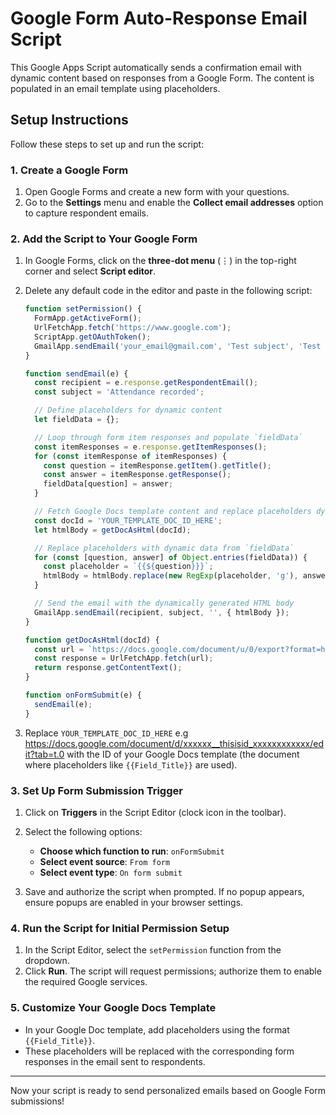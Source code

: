 # Google Form Auto-Response Email Script

This Google Apps Script automatically sends a confirmation email with dynamic content based on responses from a Google Form. The content is populated in an email template using placeholders.

## Setup Instructions

Follow these steps to set up and run the script:

### 1. Create a Google Form

1. Open Google Forms and create a new form with your questions.
2. Go to the **Settings** menu and enable the **Collect email addresses** option to capture respondent emails.

### 2. Add the Script to Your Google Form

1. In Google Forms, click on the **three-dot menu** (⋮) in the top-right corner and select **Script editor**.
2. Delete any default code in the editor and paste in the following script:

   ```javascript
   function setPermission() {
     FormApp.getActiveForm();
     UrlFetchApp.fetch('https://www.google.com');
     ScriptApp.getOAuthToken();
     GmailApp.sendEmail('your_email@gmail.com', 'Test subject', 'Test body');
   }

   function sendEmail(e) {
     const recipient = e.response.getRespondentEmail();
     const subject = 'Attendance recorded';

     // Define placeholders for dynamic content
     let fieldData = {};

     // Loop through form item responses and populate `fieldData`
     const itemResponses = e.response.getItemResponses();
     for (const itemResponse of itemResponses) {
       const question = itemResponse.getItem().getTitle();
       const answer = itemResponse.getResponse();
       fieldData[question] = answer;
     }

     // Fetch Google Docs template content and replace placeholders dynamically
     const docId = 'YOUR_TEMPLATE_DOC_ID_HERE';
     let htmlBody = getDocAsHtml(docId);

     // Replace placeholders with dynamic data from `fieldData`
     for (const [question, answer] of Object.entries(fieldData)) {
       const placeholder = `{{${question}}}`;
       htmlBody = htmlBody.replace(new RegExp(placeholder, 'g'), answer);
     }

     // Send the email with the dynamically generated HTML body
     GmailApp.sendEmail(recipient, subject, '', { htmlBody });
   }

   function getDocAsHtml(docId) {
     const url = `https://docs.google.com/document/u/0/export?format=html&id=${docId}`;
     const response = UrlFetchApp.fetch(url);
     return response.getContentText();
   }

   function onFormSubmit(e) {
     sendEmail(e);
   }
   ```

3. Replace `YOUR_TEMPLATE_DOC_ID_HERE` e.g https://docs.google.com/document/d/xxxxxx__thisisid_xxxxxxxxxxxx/edit?tab=t.0 with the ID of your Google Docs template (the document where placeholders like `{{Field_Title}}` are used).

### 3. Set Up Form Submission Trigger

1. Click on **Triggers** in the Script Editor (clock icon in the toolbar).
2. Select the following options:

   - **Choose which function to run**: `onFormSubmit`
   - **Select event source**: `From form`
   - **Select event type**: `On form submit`

3. Save and authorize the script when prompted. If no popup appears, ensure popups are enabled in your browser settings.

### 4. Run the Script for Initial Permission Setup

1. In the Script Editor, select the `setPermission` function from the dropdown.
2. Click **Run**. The script will request permissions; authorize them to enable the required Google services.

### 5. Customize Your Google Docs Template

- In your Google Doc template, add placeholders using the format `{{Field_Title}}`.
- These placeholders will be replaced with the corresponding form responses in the email sent to respondents.

---

Now your script is ready to send personalized emails based on Google Form submissions!
